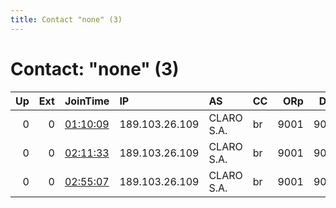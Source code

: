 ```yaml
---
title: Contact "none" (3)
---
```


# Contact: "none" (3)

|   Up |   Ext | JoinTime                                                                                            | IP             | AS         | CC   |   ORp |   Dirp | OS    | Version   | Nickname   |   eFamMembers |
|-----:|------:|:----------------------------------------------------------------------------------------------------|:---------------|:-----------|:-----|------:|-------:|:------|:----------|:-----------|--------------:|
|    0 |     0 | [01:10:09](https://metrics.torproject.org/rs.html#details/6A3D505339A0C1BD7F0AF1842403194C37FB1B7F) | 189.103.26.109 | CLARO S.A. | br   |  9001 |   9030 | Linux | 0.3.2.10  | bcm2837    |             1 |
|    0 |     0 | [02:11:33](https://metrics.torproject.org/rs.html#details/9536D271B2F95D6DBF2DAA617B53E76EBA928AB2) | 189.103.26.109 | CLARO S.A. | br   |  9001 |   9030 | Linux | 0.3.2.10  | bcm2837    |             1 |
|    0 |     0 | [02:55:07](https://metrics.torproject.org/rs.html#details/5D8327143ABD4C7CB714C76D1BA5ACFE5CE048C9) | 189.103.26.109 | CLARO S.A. | br   |  9001 |   9030 | Linux | 0.3.2.10  | bcm2837    |             1 |
